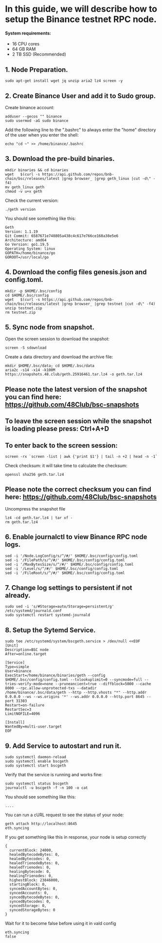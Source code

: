# In this guide, we will describe how to setup the Binance testnet RPC node.

#### System requirements:
- 16 CPU cores
- 64 GB RAM
- 2 TB SSD (Recommended)

## 1. Node Preparation.
```
sudo apt-get install wget jq unzip aria2 lz4 screen -y
```

## 2. Create Binance User and add it to Sudo group.
Create binance account:
```
adduser --gecos "" binance
sudo usermod -aG sudo binance
```

Add the following line to the ".bashrc" to always enter the "home" directory of the user when you enter the shell:
```
echo "cd ~" >> /home/binance/.bashrc
```

## 3. Download the pre-build binaries.
```
mkdir binaries && cd binaries
wget   $(curl -s https://api.github.com/repos/bnb-chain/bsc/releases/latest |grep browser_ |grep geth_linux |cut -d\" -f4)
mv geth_linux geth
chmod -v u+x geth
```

Check the current version:
```
./geth version
```

You should see something like this:
```
Geth
Version: 1.1.19
Git Commit: 6587671e748805a438c4c617e766ce168a38e5e6
Architecture: amd64
Go Version: go1.19.5
Operating System: linux
GOPATH=/home/binance/go
GOROOT=/usr/local/go
```

## 4. Download the config files genesis.json and config.toml.
```
mkdir -p $HOME/.bsc/config
cd $HOME/.bsc/config
wget   $(curl -s https://api.github.com/repos/bnb-chain/bsc/releases/latest |grep browser_ |grep testnet |cut -d\" -f4)
unzip testnet.zip
rm testnet.zip
```

## 5. Sync node from snapshot.
Open the screen session to download the snapshot:
```
screen -S sdownload
```

Create a data directory and download the archive file:
```
mkdir $HOME/.bsc/data; cd $HOME/.bsc/data
aria2c -s14 -x14 -k100M https://snapshots.48.club/geth.25916461.tar.lz4 -o geth.tar.lz4
```

## Please note the latest version of the snapshot you can find here: https://github.com/48Club/bsc-snapshots

## To leave the screen session while the snapshot is loading please press: Ctrl+A+D 

## To enter back to the screen session: 
```
screen -rx `screen -list | awk {'print $1'} | tail -n +2 | head -n -1`
```

Check checksum: it will take time to calculate the checksum:
```
openssl sha256 geth.tar.lz4
```

## Please note the correct checksum you can find here: https://github.com/48Club/bsc-snapshots

Uncompress the snapshot file
```
lz4 -cd geth.tar.lz4 | tar xf -
rm geth.tar.lz4
```


## 6. Enable journalctl to view Binance RPC node logs.
```
sed -i '/Node.LogConfig/s/^/#/' $HOME/.bsc/config/config.toml
sed -i '/FilePath/s/^/#/' $HOME/.bsc/config/config.toml
sed -i '/MaxBytesSize/s/^/#/' $HOME/.bsc/config/config.toml
sed -i '/Level/s/^/#/' $HOME/.bsc/config/config.toml
sed -i '/FileRoot/s/^/#/' $HOME/.bsc/config/config.toml
```

## 7. Change log settings to persistent if not already.
```
sudo sed -i 's/#Storage=auto/Storage=persistent/g' /etc/systemd/journald.conf
sudo systemctl restart systemd-journald
```

## 8. Setup the Sytemd Service.
```
sudo tee /etc/systemd/system/bscgeth.service > /dev/null <<EOF
[Unit]
Description=BSC node
After=online.target

[Service]
Type=simple
User=binance
ExecStart=/home/binance/binaries/geth --config $HOME/.bsc/config/config.toml --txlookuplimit=0 --syncmode=full --tries-verify-mode=none --pruneancient=true --diffblock=5000 --cache 8000 --rpc.allow-unprotected-txs --datadir /home/binance/.bsc/data/geth --http --http.vhosts "*" --http.addr 0.0.0.0 --ws --ws.origins '*' --ws.addr 0.0.0.0 --http.port 8645 --port 31303
Restart=on-failure
RestartSec=3
LimitNOFILE=4096

[Install]
WantedBy=multi-user.target
EOF
```

## 9. Add Service to autostart and run it.
```
sudo systemctl daemon-reload
sudo systemctl enable bscgeth
sudo systemctl start bscgeth
```
Verify that the service is running and works fine:
```
sudo systemctl status bscgeth
journalctl -u bscgeth -f -n 100 -o cat
```
You should see something like this:
```
....
```

You can run a cURL request to see the status of your node:
```
geth attach http://localhost:8645
eth.syncing
```

If you get something like this in response, your node is setup correctly
```
{
  currentBlock: 24000,
  healedBytecodeBytes: 0,
  healedBytecodes: 0,
  healedTrienodeBytes: 0,
  healedTrienodes: 0,
  healingBytecode: 0,
  healingTrienodes: 0,
  highestBlock: 23846000,
  startingBlock: 0,
  syncedAccountBytes: 0,
  syncedAccounts: 0,
  syncedBytecodeBytes: 0,
  syncedBytecodes: 0,
  syncedStorage: 0,
  syncedStorageBytes: 0
}
```
Wait for it to become false before using it in vald config
```
eth.syncing
false
```
                                                           
